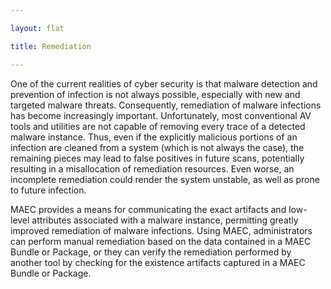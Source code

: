 ```yaml
---

layout: flat

title: Remediation

---
```




One of the current realities of cyber security is that malware detection and prevention of infection is not always possible, especially with new and targeted malware threats.  Consequently, remediation of malware infections has become increasingly important. Unfortunately, most conventional AV tools and utilities are not capable of removing every trace of a detected malware instance. Thus, even if the explicitly malicious portions of an infection are cleaned from a system (which is not always the case), the remaining pieces may lead to false positives in future scans, potentially resulting in a misallocation of remediation resources.  Even worse, an incomplete remediation could render the system unstable, as well as prone to future infection.

MAEC provides a means for communicating the exact artifacts and low-level attributes associated with a malware instance, permitting greatly improved remediation of malware infections. Using MAEC, administrators can perform manual remediation based on the data contained in a MAEC Bundle or Package, or they can verify the remediation performed by another tool by checking for the existence artifacts captured in a MAEC Bundle or Package.
